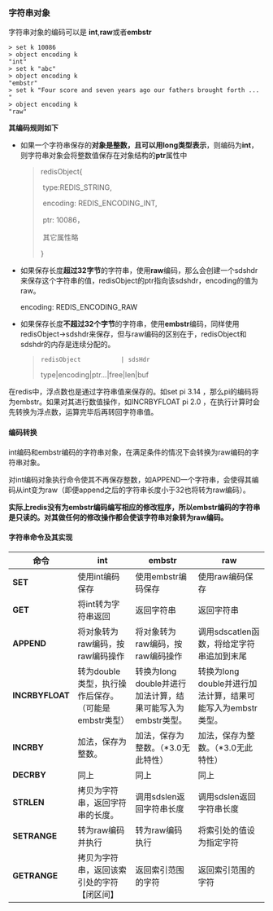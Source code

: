 ### 字符串对象

字符串对象的编码可以是 **int**,**raw**或者**embstr**

```redis
> set k 10086
> object encoding k 
"int"
> set k "abc"
> object encoding k
"embstr"
> set k "Four score and seven years ago our fathers brought forth ... " 
> object encoding k
"raw"
```

**其编码规则如下**

- 如果一个字符串保存的**对象是整数，且可以用long类型表示**，则编码为**int**，则字符串对象会将整数值保存在对象结构的**ptr**属性中

  > redisObject{
  >
  > ​	type:REDIS_STRING,
  >
  > ​	encoding: REDIS_ENCODING_INT,
  >
  > ​	ptr: 10086，
  >
  > ​	其它属性略
  >
  > }

- 如果保存长度**超过32字节**的字符串，使用**raw**编码，那么会创建一个sdshdr来保存这个字符串的值，redisObject的ptr指向该sdshdr，encoding的值为raw。

  encoding: REDIS_ENCODING_RAW

- 如果保存长度**不超过32个字节**的字符串，使用**embstr**编码，同样使用redisObject->sdshdr来保存，但与raw编码的区别在于，redisObject和sdshdr的内存是连续分配的。

  >  	redisObject 		  |	sdsHdr
  >
  > type|encoding|ptr...|free|len|buf

在redis中，浮点数也是通过字符串值来保存的。如set pi 3.14 ，那么pi的编码将为embstr。如果对其进行数值操作，如INCRBYFLOAT pi 2.0 ，在执行计算时会先转换为浮点数，运算完毕后再转回字符串值。

#### 编码转换

int编码和embstr编码的字符串对象，在满足条件的情况下会转换为raw编码的字符串对象。

对int编码对象执行命令使其不再保存整数，如APPEND一个字符串，会使得其编码从int变为raw（即便append之后的字符串长度小于32也将转为raw编码）。

**实际上redis没有为embstr编码编写相应的修改程序，所以embstr编码的字符串是只读的。对其做任何的修改操作都会使该字符串对象转为raw编码。**

#### 字符串命令及其实现

  

| **命令**        | int                                                  | embstr                                                      | raw                                                         |
| --------------- | ---------------------------------------------------- | ----------------------------------------------------------- | ----------------------------------------------------------- |
| **SET**         | 使用int编码保存                                      | 使用embstr编码保存                                          | 使用raw编码保存                                             |
| **GET**         | 将int转为字符串返回                                  | 返回字符串                                                  | 返回字符串                                                  |
| **APPEND**      | 将对象转为raw编码，按raw编码操作                     | 将对象转为raw编码，按raw编码操作                            | 调用sdscatlen函数，将给定字符串追加到末尾                   |
| **INCRBYFLOAT** | 转为double类型，执行操作后保存。（可能是embstr类型） | 转换为long double并进行加法计算，结果可能写入为embstr类型。 | 转换为long double并进行加法计算，结果可能写入为embstr类型。 |
| **INCRBY**      | 加法，保存为整数。                                   | 加法，保存为整数。（*3.0无此特性）                          | 加法，保存为整数。（*3.0无此特性）                          |
| **DECRBY**      | 同上                                                 | 同上                                                        | 同上                                                        |
| **STRLEN**      | 拷贝为字符串，返回字符串的长度。                     | 调用sdslen返回字符串长度                                    | 调用sdslen返回字符串长度                                    |
| **SETRANGE**    | 转为raw编码并执行                                    | 转为raw编码执行                                             | 将索引处的值设为指定字符                                    |
| **GETRANGE**    | 拷贝为字符串，返回该索引处的字符【闭区间】           | 返回索引范围的字符                                          | 返回索引范围的字符                                          |

